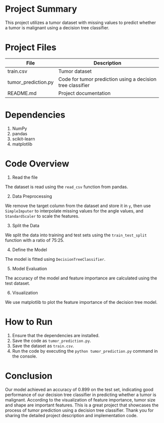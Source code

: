 # Project Summary

This project utilizes a tumor dataset with missing values to predict whether a tumor is malignant using a decision tree classifier.

# Project Files

File | Description
--- | ---
train.csv | Tumor dataset
tumor_prediction.py | Code for tumor prediction using a decision tree classifier
README.md | Project documentation

# Dependencies

1. NumPy
2. pandas
3. scikit-learn
4. matplotlib

# Code Overview

1. Read the file

The dataset is read using the `read_csv` function from pandas.

2. Data Preprocessing

We remove the target column from the dataset and store it in `y`, then use `SimpleImputer` to interpolate missing values for the angle values, and `StandardScaler` to scale the features.

3. Split the Data

We split the data into training and test sets using the `train_test_split` function with a ratio of 75:25.

4. Define the Model

The model is fitted using `DecisionTreeClassifier`.

5. Model Evaluation

The accuracy of the model and feature importance are calculated using the test dataset.

6. Visualization

We use matplotlib to plot the feature importance of the decision tree model.

# How to Run

1. Ensure that the dependencies are installed.
2. Save the code as `tumor_prediction.py`.
3. Save the dataset as `train.csv`.
4. Run the code by executing the `python tumor_prediction.py` command in the console.

# Conclusion

Our model achieved an accuracy of 0.899 on the test set, indicating good performance of our decision tree classifier in predicting whether a tumor is malignant. According to the visualization of feature importance, tumor size and shape are important features. This is a great project that showcases the process of tumor prediction using a decision tree classifier. Thank you for sharing the detailed project description and implementation code.
